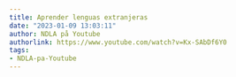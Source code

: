 ```yaml
---
title: Aprender lenguas extranjeras
date: "2023-01-09 13:03:11"
author: NDLA på Youtube
authorlink: https://www.youtube.com/watch?v=Kx-SAbDf6Y0
tags:
- NDLA-pa-Youtube
---
```

